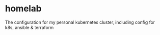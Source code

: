 # homelab
The configuration for my personal kubernetes cluster, including config for k8s, ansible &amp; terraform
